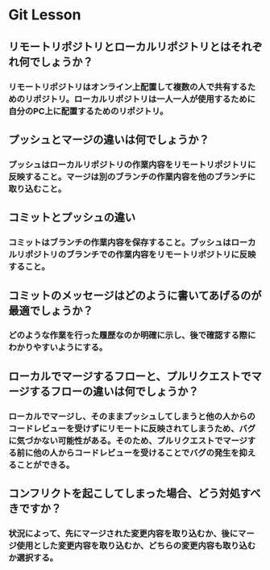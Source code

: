 # Git Lesson

## リモートリポジトリとローカルリポジトリとはそれぞれ何でしょうか？

### リモートリポジトリはオンライン上配置して複数の人で共有するためのリポジトリ。ローカルリポジトリは一人一人が使用するために自分のPC上に配置するためのリポジトリ。


## プッシュとマージの違いは何でしょうか？

### プッシュはローカルリポジトリの作業内容をリモートリポジトリに反映すること。マージは別のブランチの作業内容を他のブランチに取り込むこと。


## コミットとプッシュの違い

### コミットはブランチの作業内容を保存すること。プッシュはローカルリポジトリのブランチでの作業内容をリモートリポジトリに反映すること。


## コミットのメッセージはどのように書いてあげるのが最適でしょうか？

### どのような作業を行った履歴なのか明確に示し、後で確認する際にわかりやすいようにする。


## ローカルでマージするフローと、プルリクエストでマージするフローの違いは何でしょうか？

### ローカルでマージし、そのままプッシュしてしまうと他の人からのコードレビューを受けずにリモートに反映されてしまうため、バグに気づかない可能性がある。そのため、プルリクエストでマージする前に他の人からコードレビューを受けることでバグの発生を抑えることができる。


## コンフリクトを起こしてしまった場合、どう対処すべきですか？

### 状況によって、先にマージされた変更内容を取り込むか、後にマージ使用とした変更内容を取り込むか、どちらの変更内容も取り込むか選択する。
